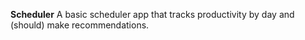 <b>Scheduler</b>
A basic scheduler app that tracks productivity by day and (should) make recommendations.

